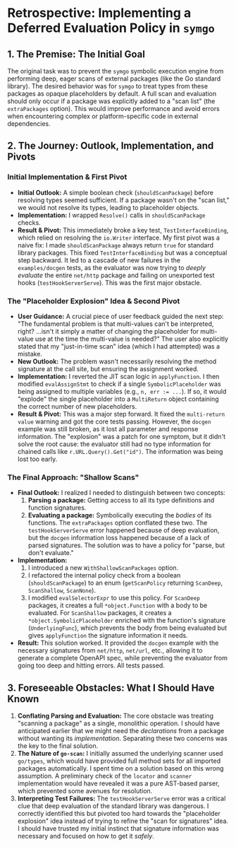 # Retrospective: Implementing a Deferred Evaluation Policy in `symgo`

## 1. The Premise: The Initial Goal

The original task was to prevent the `symgo` symbolic execution engine from performing deep, eager scans of external packages (like the Go standard library). The desired behavior was for `symgo` to treat types from these packages as opaque placeholders by default. A full scan and evaluation should only occur if a package was explicitly added to a "scan list" (the `extraPackages` option). This would improve performance and avoid errors when encountering complex or platform-specific code in external dependencies.

## 2. The Journey: Outlook, Implementation, and Pivots

### Initial Implementation & First Pivot

-   **Initial Outlook:** A simple boolean check (`shouldScanPackage`) before resolving types seemed sufficient. If a package wasn't on the "scan list," we would not resolve its types, leading to placeholder objects.
-   **Implementation:** I wrapped `Resolve()` calls in `shouldScanPackage` checks.
-   **Result & Pivot:** This immediately broke a key test, `TestInterfaceBinding`, which relied on resolving the `io.Writer` interface. My first pivot was a naive fix: I made `shouldScanPackage` always return `true` for standard library packages. This fixed `TestInterfaceBinding` but was a conceptual step backward. It led to a cascade of new failures in the `examples/docgen` tests, as the evaluator was now trying to *deeply evaluate* the entire `net/http` package and failing on unexported test hooks (`testHookServerServe`). This was the first major obstacle.

### The "Placeholder Explosion" Idea & Second Pivot

-   **User Guidance:** A crucial piece of user feedback guided the next step: "The fundamental problem is that multi-values can't be interpreted, right? ...isn't it simply a matter of changing the placeholder for multi-value use at the time the multi-value is needed?" The user also explicitly stated that my "just-in-time scan" idea (which I had attempted) was a mistake.
-   **New Outlook:** The problem wasn't necessarily resolving the method signature at the call site, but ensuring the assignment worked.
-   **Implementation:** I reverted the JIT scan logic in `applyFunction`. I then modified `evalAssignStmt` to check if a single `SymbolicPlaceholder` was being assigned to multiple variables (e.g., `n, err := ...`). If so, it would "explode" the single placeholder into a `MultiReturn` object containing the correct number of new placeholders.
-   **Result & Pivot:** This was a major step forward. It fixed the `multi-return value` warning and got the core tests passing. However, the `docgen` example was still broken, as it lost all parameter and response information. The "explosion" was a patch for one symptom, but it didn't solve the root cause: the evaluator still had no type information for chained calls like `r.URL.Query().Get("id")`. The information was being lost too early.

### The Final Approach: "Shallow Scans"

-   **Final Outlook:** I realized I needed to distinguish between two concepts:
    1.  **Parsing a package:** Getting access to all its type definitions and function signatures.
    2.  **Evaluating a package:** Symbolically executing the *bodies* of its functions.
    The `extraPackages` option conflated these two. The `testHookServerServe` error happened because of deep evaluation, but the `docgen` information loss happened because of a lack of parsed signatures. The solution was to have a policy for "parse, but don't evaluate."
-   **Implementation:**
    1.  I introduced a new `WithShallowScanPackages` option.
    2.  I refactored the internal policy check from a boolean (`shouldScanPackage`) to an enum (`getScanPolicy` returning `ScanDeep`, `ScanShallow`, `ScanNone`).
    3.  I modified `evalSelectorExpr` to use this policy. For `ScanDeep` packages, it creates a full `*object.Function` with a body to be evaluated. For `ScanShallow` packages, it creates a `*object.SymbolicPlaceholder` enriched with the function's signature (`UnderlyingFunc`), which prevents the body from being evaluated but gives `applyFunction` the signature information it needs.
-   **Result:** This solution worked. It provided the `docgen` example with the necessary signatures from `net/http`, `net/url`, etc., allowing it to generate a complete OpenAPI spec, while preventing the evaluator from going too deep and hitting errors. All tests passed.

## 3. Foreseeable Obstacles: What I Should Have Known

1.  **Conflating Parsing and Evaluation:** The core obstacle was treating "scanning a package" as a single, monolithic operation. I should have anticipated earlier that we might need the *declarations* from a package without wanting its *implementation*. Separating these two concerns was the key to the final solution.
2.  **The Nature of `go-scan`:** I initially assumed the underlying scanner used `go/types`, which would have provided full method sets for all imported packages automatically. I spent time on a solution based on this wrong assumption. A preliminary check of the `locator` and `scanner` implementation would have revealed it was a pure AST-based parser, which prevented some avenues for resolution.
3.  **Interpreting Test Failures:** The `testHookServerServe` error was a critical clue that deep evaluation of the standard library was dangerous. I correctly identified this but pivoted too hard towards the "placeholder explosion" idea instead of trying to refine the "scan for signatures" idea. I should have trusted my initial instinct that signature information was necessary and focused on how to get it *safely*.
